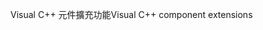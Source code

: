 <span data-ttu-id="ee5e2-101">Visual C++ 元件擴充功能</span><span class="sxs-lookup"><span data-stu-id="ee5e2-101">Visual C++ component extensions</span></span>